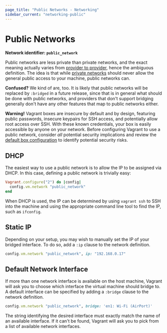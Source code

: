 ```yaml
---
page_title: "Public Networks - Networking"
sidebar_current: "networking-public"
---
```


# Public Networks

**Network identifier: `public_network`**

Public networks are less private than private networks, and the exact
meaning actually varies from [provider to provider](/v2/providers/index.html),
hence the ambiguous definition. The idea is that while
[private networks](/v2/networking/private_network.html) should never allow the
general public access to your machine, public networks can.

<div class="alert alert-info">
	<p>
		<strong>Confused?</strong> We kind of are, too. It is likely that
		public networks will be replaced by <code>:bridged</code> in a
		future release, since that is in general what should be done with
		public networks, and providers that don't support bridging generally
		don't have any other features that map to public networks either.
	</p>
</div>

<div class="alert alert-warning">
	<p>
		<strong>Warning!</strong> Vagrant boxes are insecure by default 
		and by design, featuring public passwords, insecure keypairs 
		for SSH access, and potentially allow root access over SSH.  With
		these known credentials, your box is easily accessible by anyone on
		your network.  Before configuring Vagrant to use a public network,
		consider <em>all</em> potential security implications
		and review the <a href="/v2/boxes/base.html">default box
		configuration</a> to identify potential security risks.
	</p>
</div>

## DHCP

The easiest way to use a public network is to allow the IP to be assigned
via DHCP. In this case, defining a public network is trivially easy:

```ruby
Vagrant.configure("2") do |config|
  config.vm.network "public_network"
end
```

When DHCP is used, the IP can be determined by using `vagrant ssh` to
SSH into the machine and using the appropriate command line tool to find
the IP, such as `ifconfig`.

## Static IP

Depending on your setup, you may wish to manually set the IP of your
bridged interface. To do so, add a `:ip` clause to the network definition.

```ruby
config.vm.network "public_network", ip: "192.168.0.17"
```

## Default Network Interface

If more than one network interface is available on the host machine, Vagrant will
ask you to choose which interface the virtual machine should bridge to. A default
interface can be specified by adding a `:bridge` clause to the network definition.

```ruby
config.vm.network "public_network", bridge: 'en1: Wi-Fi (AirPort)'
```

The string identifying the desired interface must exactly match the name of an
available interface. If it can't be found, Vagrant will ask you to pick
from a list of available network interfaces.
